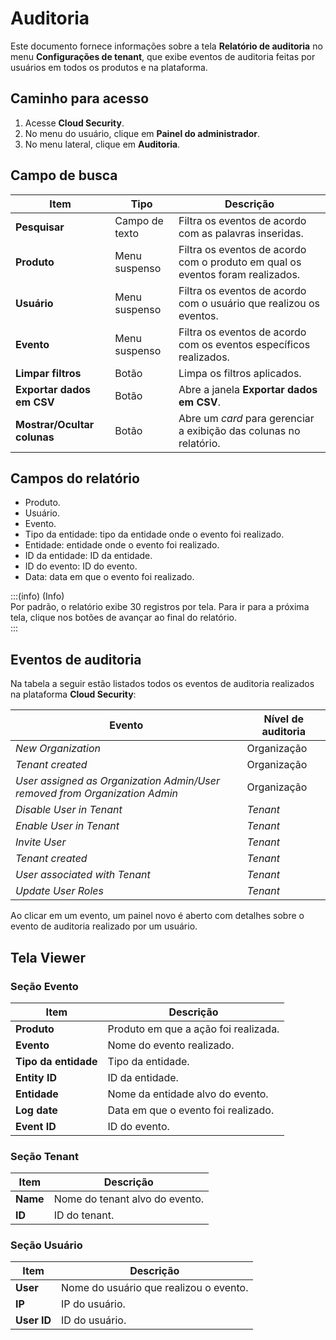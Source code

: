 # Auditoria

Este documento fornece informações sobre a tela **Relatório de auditoria** no menu **Configurações de tenant**, que exibe eventos de auditoria feitas por usuários em todos os produtos e na plataforma.

## Caminho para acesso

1. Acesse **Cloud Security**.  
2. No menu do usuário, clique em **Painel do administrador**.  
3. No menu lateral, clique em **Auditoria**.

## Campo de busca

| Item | Tipo | Descrição |
| ----- | ----- | ----- |
| **Pesquisar** | Campo de texto | Filtra os eventos de acordo com as palavras inseridas. |
| **Produto** | Menu suspenso | Filtra os eventos de acordo com o produto em qual os eventos foram realizados. |
| **Usuário** | Menu suspenso | Filtra os eventos de acordo com o usuário que realizou os eventos. |
| **Evento** | Menu suspenso | Filtra os eventos de acordo com os eventos específicos realizados. |
| **Limpar filtros** | Botão | Limpa os filtros aplicados. |
| **Exportar dados em CSV** | Botão | Abre a janela **Exportar dados em CSV**. |
| **Mostrar/Ocultar colunas** | Botão | Abre um *card* para gerenciar a exibição das colunas no relatório. |

## Campos do relatório

- Produto.  
- Usuário.  
- Evento.  
- Tipo da entidade: tipo da entidade onde o evento foi realizado.  
- Entidade: entidade onde o evento foi realizado.  
- ID da entidade: ID da entidade.  
- ID do evento: ID do evento.  
- Data: data em que o evento foi realizado.

:::(info) (Info)  
Por padrão, o relatório exibe 30 registros por tela. Para ir para a próxima tela, clique nos botões de avançar ao final do relatório.  
:::

## Eventos de auditoria

Na tabela a seguir estão listados todos os eventos de auditoria realizados na plataforma **Cloud Security**:

| Evento | Nível de auditoria |
| ----- | ----- |
| *New Organization* | Organização |
| *Tenant created* | Organização |
| *User assigned as Organization Admin/User removed from Organization Admin* | Organização |
| *Disable User in Tenant* | *Tenant* |
| *Enable User in Tenant* | *Tenant* |
| *Invite User* | *Tenant* |
| *Tenant created* | *Tenant* |
| *User associated with Tenant* | *Tenant* |
| *Update User Roles* | *Tenant* |

Ao clicar em um evento, um painel novo é aberto com detalhes sobre o evento de auditoria realizado por um usuário.

## Tela Viewer

### Seção Evento

| Item | Descrição |
| ----- | ----- |
| **Produto** | Produto em que a ação foi realizada. |
| **Evento** | Nome do evento realizado. |
| **Tipo da entidade** | Tipo da entidade. |
| **Entity ID** | ID da entidade. |
| **Entidade** | Nome da entidade alvo do evento. |
| **Log date** | Data em que o evento foi realizado. |
| **Event ID** | ID do evento. |

### Seção Tenant

| Item | Descrição |
| ----- | ----- |
| **Name** | Nome do tenant alvo do evento. |
| **ID** | ID do tenant. |

### Seção Usuário

| Item | Descrição |
| ----- | ----- |
| **User** | Nome do usuário que realizou o evento. |
| **IP** | IP do usuário. |
| **User ID** | ID do usuário. |